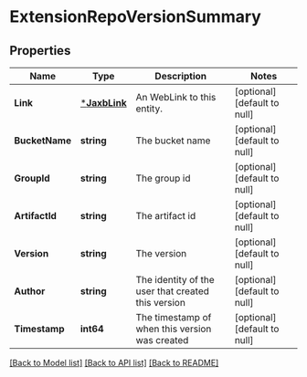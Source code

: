 # ExtensionRepoVersionSummary

## Properties
Name | Type | Description | Notes
------------ | ------------- | ------------- | -------------
**Link** | [***JaxbLink**](JaxbLink.md) | An WebLink to this entity. | [optional] [default to null]
**BucketName** | **string** | The bucket name | [optional] [default to null]
**GroupId** | **string** | The group id | [optional] [default to null]
**ArtifactId** | **string** | The artifact id | [optional] [default to null]
**Version** | **string** | The version | [optional] [default to null]
**Author** | **string** | The identity of the user that created this version | [optional] [default to null]
**Timestamp** | **int64** | The timestamp of when this version was created | [optional] [default to null]

[[Back to Model list]](../README.md#documentation-for-models) [[Back to API list]](../README.md#documentation-for-api-endpoints) [[Back to README]](../README.md)


